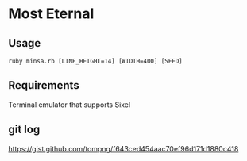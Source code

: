 # Most Eternal

## Usage

```
ruby minsa.rb [LINE_HEIGHT=14] [WIDTH=400] [SEED]
```

## Requirements

Terminal emulator that supports Sixel

## git log

https://gist.github.com/tompng/f643ced454aac70ef96d171d1880c418

